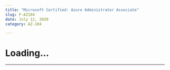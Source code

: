 ```yaml
---
title: "Microsoft Certified: Azure Administrator Associate"
slug: F-AZ104
date: July 12, 2020
category: AZ-104

---
```

# Loading...
---